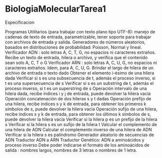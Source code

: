 # BiologiaMolecularTarea1

Especificacion

Programas Utilitarios (para trabajar con texto plano tipo UTF-8): manejo de cadenas de texto de entrada, parametrizable, tener soporte para trabajar con archivos de entrada y salida.
	Generadores de números aleatorios, basados en distribuciones de probabilidad: Poisson, Normal y lineal.
		Verificador ADN : solo letras A, C, T, G, no espacios ni caracteres extraños. Recibe un texto de entrada, hilera o archivo, y verifica que el contenido sean solo A, C, T o G
		Verificador ARN : solo letras A, C, U, G, no espacios ni caracteres extraños. Idem, para A, C, U, G.
		Brindar el largo de hilera de un archivo de entrada o texto dado
		Obtener el elemento i-ésimo de una hilera dada
		Verificar si s es una subsecuencia de t, además el proceso inverso, si t es una supersecuencia de s
		Verificar si s es un substring de t, además el proceso inverso, si t es un superstring de s
		Operación intervalo de una hilera dada, recibe índices i y j de entrada, puede devolver la hilera vacía
		Operación concatenación de dos hileras s y t dadas
 		Operación prefijo de una hilera, recibe índices s y k de entrada, para obtener los primeros k símbolos de s, puede devolver la hilera vacía
 		Operación sufijo de una hilera, recibe índices s y k de entrada, para obtener los últimos k símbolos de s, puede devolver la hilera vacía
		Verificar si la hilera p es un prefijo de la hilera s
		Verificar si la hilera s es un sufijo de la hilera t
		Valcular el complemento de una hilera de ADN
		Calcular el complemento inverso de una hilera de ADN
		Verificar si la hilera s es palíndromo
	Generador aleatorio de secuencias de ADN
	Traductor ADN a ARN
	Traductor Genético: ADN a aminoácidos y proceso inverso
		Debe poder indicarse el formato de los aminoácidos de salida : nombres largos, nombres de 3 letras o nombres de 1 letra.
